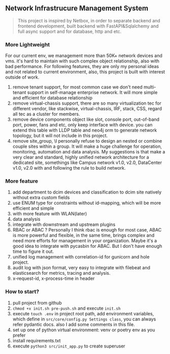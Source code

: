 ## Network Infrastrucure Management System
> This project is inspired by Netbox, in order to separate backend and frontend development, built backend with FastAPI&Sqlalchemy and full async support and 
> for database, http and etc.

### More Lightweight
For our current env, we management more than 50K+ network devices and vms. it's hard to maintain with
such complex object relationship, also with bad performance.
For following features, they are only my personal ideas and not related to current environment, also, this project is built with interest outside of work.
1. remove tenant support, for most common case we don't need multi-tenant support in
   self-manage enterprise network. It will more simple and efficient for database relationship
2. remove virtual-chassis support, there are so many virtualization tec for different vendor,
   like stackwise, virtual-chassis, IRF, stack, CSS, regard all tec as a cluster for members.
3. remove device components object like slot, console port, out-of-band port, power, fans and etc, only keep interface with device. you can extend this table with LLDP table and neo4j orm to generate network topology, but it will not include in this project.
4. remove site_group, \I personally refuse to design an nested or combine couple sites within a group. It will make a huge challenge for operation, monitoring, automation and data analysis. My suggestions is that make a very clear and standard, highly unified network architecture for a dedicated site, somethings like Campus network v1.0, v2.0, DataCenter v1.0, v2.0 with and following the rule to build network.
### More feature 
1. add department to dcim devices and  classification to dcim site natively without extra custom fields
2. use ENUM type for constraints without id-mapping, which will be more efficient and simple
3. with more feature with WLAN(later)
4. data analysis
5. integrate with downstream and upstream plugins
6. RBAC or ABAC ?
   Personally I think rbac is enough for most case, ABAC is more powerful and flexible, in the same time, brings complex and need more efforts for management in your organization. Maybe it's a good idea to integrate with pycasbin for ABAC. But I don't have enough time to figure it out. 
7. unified log management with correlation-id for gunicorn and hole project.
8. audit log with json format, very easy to integrate with filebeat and elasticsearch for metrics, tracing and analysis.
9. x-request-id, x-process-time in header


### How to start?
1. pull project from github
2. `chmod +x init.sh pre-push.sh` and  execute `init.sh`
3. execute `touch .env` in project root path, add environment variables, which define in `src/core/config.py Settings class`, you can always refer pydantic docs. also I add some comments in this file.
4. set up one of python virtual environment: venv or poetry env as you prefer
5. install requirements.txt 
6. execute `python3 src/init_app.py` to create superuser 
